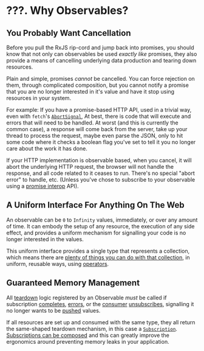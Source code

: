 # ???. Why Observables?

## You Probably Want Cancellation

Before you pull the RxJS rip-cord and jump back into promises, you should know that not only can observables be used _exactly like_ promises, they also provide a means of cancelling underlying data production and tearing down resources.

Plain and simple, promises _cannot_ be cancelled. You can force rejection on them, through complicated composition, but you cannot notify a promise that you are no longer interested in it's value and have it stop using resources in your system.

For example: If you have a promise-based HTTP API, used in a trivial way, even with `fetch`'s [`AbortSignal`](MDN), At best, there is code that will execute and errors that will need to be handled. At worst (and this is currently the common case), a response will come back from the server, take up your thread to process the request, maybe even parse the JSON, only to hit some code where it checks a boolean flag you've set to tell it you no longer care about the work it has done.

If your HTTP implementation is observable based, when you cancel, it will abort the underlying HTTP request, the browser will not handle the response, and all code related to it ceases to run. There's no special "abort error" to handle, etc. (Unless you've chose to subscribe to your observable using a [promise interop](LINK_TO_PROMISE_INTEROP_SECTION) API).

## A Uniform Interface For Anything On The Web

An observable can be `0` to `Infinity` values, immediately, or over any amount of time. It can embody the setup of any resource, the execution of any side effect, and provides a uniform mechanism for signalling your code is no longer interested in the values.

This uniform interface provides a single type that represents a collection, which means there are [plenty of things you can do with that collection](4-what-is-an-operator.md#collections), in uniform, reusable ways, using [operators](GL).

## Guaranteed Memory Management

All [teardown](GL) logic registered by an Observable _must_ be called if subscription [completes](GL), [errors](GL), or the [consumer](GL) [unsubscribes](GL), signalling it no longer wants to be [pushed](GL) values.

If all resources are set up and consumed with the same type, they all return the same-shaped teardown mechanism, in this case a [`Subscription`](API). [Subscriptions can be composed](TODO) and this can greatly improve the ergonomics around preventing memory leaks in your application.

